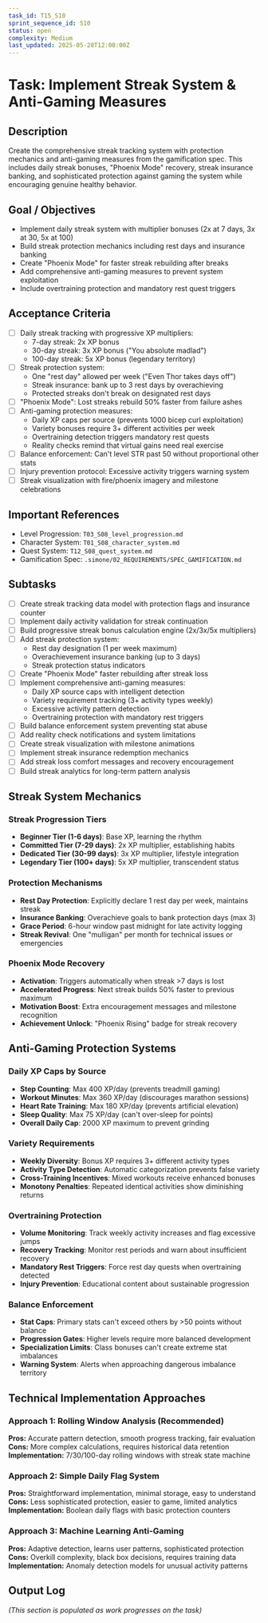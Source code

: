 ```yaml
---
task_id: T15_S10
sprint_sequence_id: S10
status: open
complexity: Medium
last_updated: 2025-05-28T12:00:00Z
---
```


# Task: Implement Streak System & Anti-Gaming Measures

## Description
Create the comprehensive streak tracking system with protection mechanics and anti-gaming measures from the gamification spec. This includes daily streak bonuses, "Phoenix Mode" recovery, streak insurance banking, and sophisticated protection against gaming the system while encouraging genuine healthy behavior.

## Goal / Objectives
- Implement daily streak system with multiplier bonuses (2x at 7 days, 3x at 30, 5x at 100)
- Build streak protection mechanics including rest days and insurance banking
- Create "Phoenix Mode" for faster streak rebuilding after breaks
- Add comprehensive anti-gaming measures to prevent system exploitation
- Include overtraining protection and mandatory rest quest triggers

## Acceptance Criteria
- [ ] Daily streak tracking with progressive XP multipliers:
  - 7-day streak: 2x XP bonus
  - 30-day streak: 3x XP bonus ("You absolute madlad")
  - 100-day streak: 5x XP bonus (legendary territory)
- [ ] Streak protection system:
  - One "rest day" allowed per week ("Even Thor takes days off")
  - Streak insurance: bank up to 3 rest days by overachieving
  - Protected streaks don't break on designated rest days
- [ ] "Phoenix Mode": Lost streaks rebuild 50% faster from failure ashes
- [ ] Anti-gaming protection measures:
  - Daily XP caps per source (prevents 1000 bicep curl exploitation)
  - Variety bonuses require 3+ different activities per week
  - Overtraining detection triggers mandatory rest quests
  - Reality checks remind that virtual gains need real exercise
- [ ] Balance enforcement: Can't level STR past 50 without proportional other stats
- [ ] Injury prevention protocol: Excessive activity triggers warning system
- [ ] Streak visualization with fire/phoenix imagery and milestone celebrations

## Important References
- Level Progression: `T03_S08_level_progression.md`
- Character System: `T01_S08_character_system.md`
- Quest System: `T12_S08_quest_system.md`
- Gamification Spec: `.simone/02_REQUIREMENTS/SPEC_GAMIFICATION.md`

## Subtasks
- [ ] Create streak tracking data model with protection flags and insurance counter
- [ ] Implement daily activity validation for streak continuation
- [ ] Build progressive streak bonus calculation engine (2x/3x/5x multipliers)
- [ ] Add streak protection system:
  - Rest day designation (1 per week maximum)
  - Overachievement insurance banking (up to 3 days)
  - Streak protection status indicators
- [ ] Create "Phoenix Mode" faster rebuilding after streak loss
- [ ] Implement comprehensive anti-gaming measures:
  - Daily XP source caps with intelligent detection
  - Variety requirement tracking (3+ activity types weekly)
  - Excessive activity pattern detection
  - Overtraining protection with mandatory rest triggers
- [ ] Build balance enforcement system preventing stat abuse
- [ ] Add reality check notifications and system limitations
- [ ] Create streak visualization with milestone animations
- [ ] Implement streak insurance redemption mechanics
- [ ] Add streak loss comfort messages and recovery encouragement
- [ ] Build streak analytics for long-term pattern analysis

## Streak System Mechanics

### Streak Progression Tiers
- **Beginner Tier (1-6 days)**: Base XP, learning the rhythm
- **Committed Tier (7-29 days)**: 2x XP multiplier, establishing habits
- **Dedicated Tier (30-99 days)**: 3x XP multiplier, lifestyle integration
- **Legendary Tier (100+ days)**: 5x XP multiplier, transcendent status

### Protection Mechanisms
- **Rest Day Protection**: Explicitly declare 1 rest day per week, maintains streak
- **Insurance Banking**: Overachieve goals to bank protection days (max 3)
- **Grace Period**: 6-hour window past midnight for late activity logging
- **Streak Revival**: One "mulligan" per month for technical issues or emergencies

### Phoenix Mode Recovery
- **Activation**: Triggers automatically when streak >7 days is lost
- **Accelerated Progress**: Next streak builds 50% faster to previous maximum
- **Motivation Boost**: Extra encouragement messages and milestone recognition
- **Achievement Unlock**: "Phoenix Rising" badge for streak recovery

## Anti-Gaming Protection Systems

### Daily XP Caps by Source
- **Step Counting**: Max 400 XP/day (prevents treadmill gaming)
- **Workout Minutes**: Max 360 XP/day (discourages marathon sessions)
- **Heart Rate Training**: Max 180 XP/day (prevents artificial elevation)
- **Sleep Quality**: Max 75 XP/day (can't over-sleep for points)
- **Overall Daily Cap**: 2000 XP maximum to prevent grinding

### Variety Requirements
- **Weekly Diversity**: Bonus XP requires 3+ different activity types
- **Activity Type Detection**: Automatic categorization prevents false variety
- **Cross-Training Incentives**: Mixed workouts receive enhanced bonuses
- **Monotony Penalties**: Repeated identical activities show diminishing returns

### Overtraining Protection
- **Volume Monitoring**: Track weekly activity increases and flag excessive jumps
- **Recovery Tracking**: Monitor rest periods and warn about insufficient recovery
- **Mandatory Rest Triggers**: Force rest day quests when overtraining detected
- **Injury Prevention**: Educational content about sustainable progression

### Balance Enforcement
- **Stat Caps**: Primary stats can't exceed others by >50 points without balance
- **Progression Gates**: Higher levels require more balanced development
- **Specialization Limits**: Class bonuses can't create extreme stat imbalances
- **Warning System**: Alerts when approaching dangerous imbalance territory

## Technical Implementation Approaches

### Approach 1: Rolling Window Analysis (Recommended)
**Pros:** Accurate pattern detection, smooth progress tracking, fair evaluation
**Cons:** More complex calculations, requires historical data retention
**Implementation:** 7/30/100-day rolling windows with streak state machine

### Approach 2: Simple Daily Flag System
**Pros:** Straightforward implementation, minimal storage, easy to understand
**Cons:** Less sophisticated protection, easier to game, limited analytics
**Implementation:** Boolean daily flags with basic protection counters

### Approach 3: Machine Learning Anti-Gaming
**Pros:** Adaptive detection, learns user patterns, sophisticated protection
**Cons:** Overkill complexity, black box decisions, requires training data
**Implementation:** Anomaly detection models for unusual activity patterns

## Output Log
*(This section is populated as work progresses on the task)*